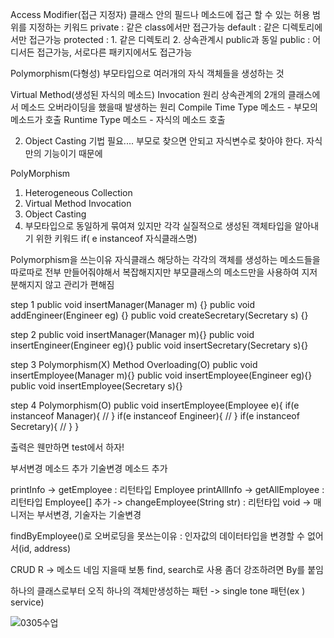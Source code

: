 Access Modifier(접근 지정자)
클래스 안의 필드나 메소드에 접근 할 수 있는 허용 범위를 지정하는 키워드
private : 같은 class에서만 접근가능
default : 같은 디렉토리에서만 접근가능
protected : 1. 같은 디렉토리
               2. 상속관계시 public과 동일
public : 어디서든 접근가능, 서로다른 패키지에서도 접근가능

Polymorphism(다형성)
부모타입으로 여러개의 자식 객체들을 생성하는 것

Virtual Method(생성된 자식의 메소드) Invocation 원리
상속관계의 2개의 클래스에서 
메소드 오버라이딩을 했을때 발생하는 원리
Compile Time Type 메소드 - 부모의 메소드가 호출
Runtime Type 메소드 - 자식의 메소드 호출

2. Object Casting 기법 필요.... 부모로 찾으면 안되고 자식변수로 찾아야 한다. 자식만의 기능이기 때문에

PolyMorphism
1. Heterogeneous Collection
2. Virtual Method Invocation
3. Object Casting
4. 부모타입으로 동일하게 묶여져 있지만 각각 실질적으로 생성된 객체타입을 알아내기 위한 키워드
    if( e instanceof 자식클래스명)


Polymorphism을 쓰는이유
자식클래스 해당하는 각각의 객체를 생성하는 메소드들을 따로따로 전부 만들어줘야해서
복잡해지지만 부모클래스의 메소드만을 사용하여 지저분해지지 않고 관리가 편해짐

step 1
public void insertManager(Manager m) {}
public void addEngineer(Engineer eg) {}
public void createSecretary(Secretary s) {}

step 2
public void insertManager(Manager m){}
public void insertEngineer(Engineer eg){}
public void insertSecretary(Secretary s){}

step 3  Polymorphism(X)  Method Overloading(O)
public void insertEmployee(Manager m){}
public void insertEmployee(Engineer eg){}
public void insertEmployee(Secretary s){}

step 4  Polymorphism(O)
public void insertEmployee(Employee e){
	if(e instanceof Manager){
		//
	}
	if(e instanceof Engineer){
		//
	}
	if(e instanceof Secretary){
		//
	}
}

출력은 웬만하면 test에서 하자!

부서변경 메소드 추가
기술변경 메소드 추가

printInfo -> getEmployee : 리턴타입 Employee
printAllInfo -> getAllEmployee : 리턴타입 Employee[]
추가 -> changeEmployee(String str) : 리턴타입 void -> 매니저는 부서변경, 기술자는 기술변경

findByEmployee()로 오버로딩을 못쓰는이유 : 인자값의 데이터타입을 변경할 수 없어서(id, address)

CRUD R -> 메소드 네임 지을때 보통 find, search로 사용 좀더 강조하려면 By를 붙임

하나의 클래스로부터 오직 하나의 객체만생성하는 패턴 -> single tone 패턴(ex ) service)

![0305수업](https://user-images.githubusercontent.com/43941396/119152225-16c28780-ba8b-11eb-94f3-1edb340fe6d7.png)

